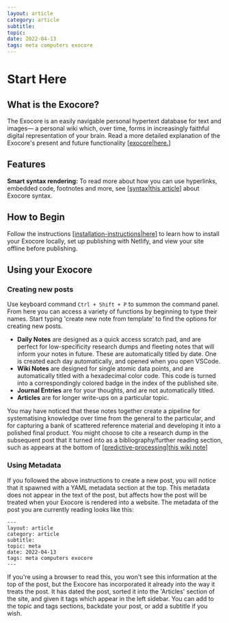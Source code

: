 ```yaml
---
layout: article
category: article
subtitle:
topic:
date: 2022-04-13
tags: meta computers exocore
---
```


# Start Here

## What is the Exocore?
The Exocore is an easily navigable personal hypertext database for text and images— a personal wiki which, over time, forms in increasingly faithful digital representation of your brain. Read a more detailed explanation of the Exocore's present and future functionality [[exocore|here.]]

## Features
**Smart syntax rendering:** To read more about how you can use hyperlinks, embedded code, footnotes and more, see [[syntax|this article]] about Exocore syntax.

## How to Begin
Follow the instructions [[installation-instructions|here]] to learn how to install your Exocore locally, set up publishing with Netlify, and view your site offline before publishing.

## Using your Exocore

### Creating new posts 

Use keyboard command `Ctrl + Shift + P` to summon the command panel. From here you can access a variety of functions by beginning to type their names. Start typing 'create new note from template' to find the options for creating new posts. 

- **Daily Notes** are designed as a quick access scratch pad, and are perfect for low-specificity research dumps and fleeting notes that will inform your notes in future. These are automatically titled by date. One is created each day automatically, and opened when you open VSCode.
- **Wiki Notes** are designed for single atomic data points, and are automatically titled with a hexadecimal color code. This code is turned into a correspondingly colored badge in the index of the published site.
- **Journal Entries** are for your thoughts, and are not automatically titled.
- **Articles** are for longer write-ups on a particular topic.

You may have noticed that these notes together create a pipeline for systematising knowledge over time from the general to the particular, and for capturing a bank of scattered reference material and developing it into a polished final product. You might choose to cite a research dump in the subsequent post that it turned into as a bibliography/further reading section, such as appears at the bottom of [[predictive-processing|this wiki note]] 

### Using Metadata

If you followed the above instructions to create a new post, you will notice that it spawned with a YAML metadata section at the top. This metadata does not appear in the text of the post, but affects how the post will be treated when your Exocore is rendered into a website. The metadata of the post you are currently reading looks like this:

```
---
layout: article
category: article
subtitle:
topic: meta
date: 2022-04-13
tags: meta computers exocore
---
```

If you're using a browser to read this, you won't see this information at the top of the post, but the Exocore has incorporated it already into the way it treats the post. It has dated the post, sorted it into the 'Articles' section of the site, and given it tags which appear in the left sidebar. You can add to the topic and tags sections, backdate your post, or add a subtitle if you wish. 


[//begin]: # "Autogenerated link references for markdown compatibility"
[exocore|here.]: exocore.md "Breaking down the Exocore"
[syntax|this article]: syntax.md "Exocore Syntax Examples"
[installation-instructions|here]: installation-instructions.md "Exocore Installation Instructions"
[predictive-processing|this wiki note]: ../_journal/predictive-processing.md "Predictive Processing and the Free Energy Principle"
[//end]: # "Autogenerated link references"